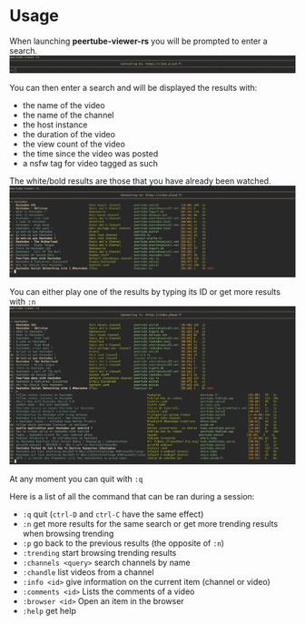 Usage
=====

When launching **peertube-viewer-rs** you will be prompted to enter a search.
![search_prompt](../screenshots/search_prompt.png)

You can then enter a search and will be displayed the results with:

- the name of the video
- the name of the channel
- the host instance
- the duration of the video
- the view count of the video
- the time since the video was posted
- a nsfw tag for video tagged as such

The white/bold results are those that you have already been watched.
![select_prompt](../screenshots/select_prompt.png)

You can either play one of the results by typing its ID or get more results with `:n`
![next](../screenshots/next_done.png)

At any moment you can quit with `:q`

Here is a list of all the command that can be ran during a session:

- `:q` quit (`ctrl-D` and `ctrl-C` have the same effect)
- `:n` get more results for the same search or get more trending results when browsing trending
- `:p` go back to the previous results (the opposite of `:n`)
- `:trending` start browsing trending results
- `:channels <query>` search channels by name
- `:chandle` list videos from a channel
- `:info <id>` give information on the current item (channel or video)
- `:comments <id>` Lists the comments of a video
- `:browser <id>` Open an item in the browser
- `:help` get help
